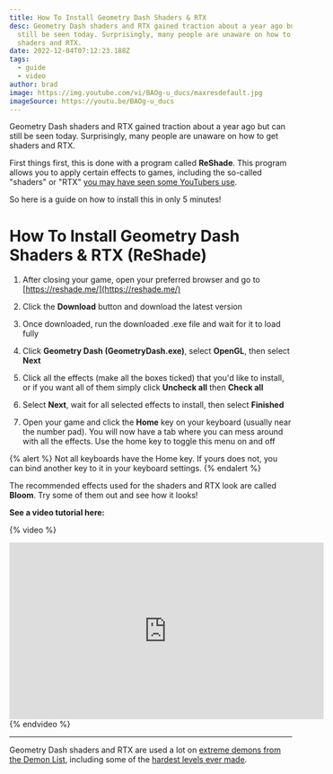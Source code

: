 ```yaml
---
title: How To Install Geometry Dash Shaders & RTX
desc: G﻿eometry Dash shaders and RTX gained traction about a year ago but can
  still be seen today. Surprisingly, many people are unaware on how to get
  shaders and RTX.
date: 2022-12-04T07:12:23.188Z
tags:
  - guide
  - video
author: brad
image: https://img.youtube.com/vi/BAOg-u_ducs/maxresdefault.jpg
imageSource: https://youtu.be/BAOg-u_ducs
---
```

G﻿eometry Dash shaders and RTX gained traction about a year ago but can still be seen today. Surprisingly, many people are unaware on how to get shaders and RTX.

First things first, this is done with a program called **ReShade**. This program allows you to apply certain effects to games, including the so-called "shaders" or "RTX" [you may have seen some YouTubers use](/posts/growth-is-not-an-excuse-for-bad-videos/).

So here is a guide on how to install this in only 5 minutes!

# How To Install Geometry Dash Shaders & RTX (ReShade)

1. After closing your game, open your preferred browser and go to [https://reshade.me/](https://reshade.me/)


2. Click the **Download** button and download the latest version


3. Once downloaded, run the downloaded .exe file and wait for it to load fully


4. Click **Geometry Dash (GeometryDash.exe)**, select **OpenGL**, then select **Next**


5. Click all the effects (make all the boxes ticked) that you'd like to install, or if you want all of them simply click **Uncheck all** then **Check all**


6. Select **Next**, wait for all selected effects to install, then select **Finished**


7. Open your game and click the **Home** key on your keyboard (usually near the number pad). You will now have a tab where you can mess around with all the effects. Use the home key to toggle this menu on and off

{% alert %}
Not all keyboards have the Home key. If yours does not, you can bind another key to it in your keyboard settings.
{% endalert %}

The recommended effects used for the shaders and RTX look are called **Bloom**. Try some of them out and see how it looks!

**See a video tutorial here:**

{% video %}
<iframe width="560" height="315" src="https://www.youtube.com/embed/BAOg-u_ducs" title="YouTube video player" frameborder="0" allow="accelerometer; autoplay; clipboard-write; encrypted-media; gyroscope; picture-in-picture" allowfullscreen></iframe>
{% endvideo %}

---

G﻿eometry Dash shaders and RTX are used a lot on [extreme demons from the Demon List](/categories/demonlist/), including some of the [hardest levels ever made](/posts/geometry-dash-levels-what-is-the-hardest-level-ever-made/).